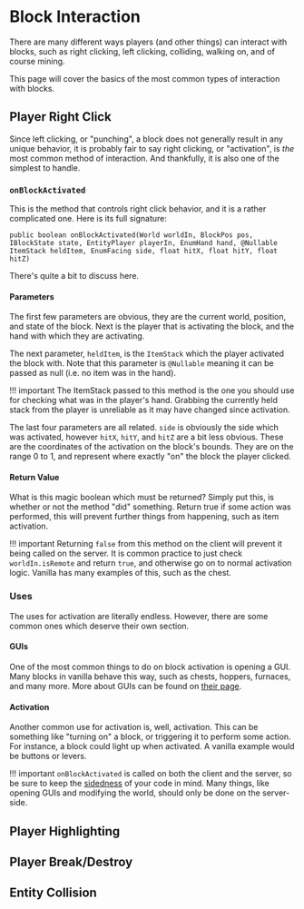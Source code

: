 Block Interaction
=================

There are many different ways players (and other things) can interact with blocks, such as right clicking, left clicking, colliding, walking on, and of course mining.

This page will cover the basics of the most common types of interaction with blocks.

Player Right Click
------------------
Since left clicking, or "punching", a block does not generally result in any unique behavior, it is probably fair to say right clicking, or "activation", is *the* most common method of interaction. And thankfully, it is also one of the simplest to handle.

### `onBlockActivated`

This is the method that controls right click behavior, and it is a rather complicated one. Here is its full signature:

`public boolean onBlockActivated(World worldIn, BlockPos pos, IBlockState state, EntityPlayer playerIn, EnumHand hand, @Nullable ItemStack heldItem, EnumFacing side, float hitX, float hitY, float hitZ)`

There's quite a bit to discuss here.

#### Parameters

The first few parameters are obvious, they are the current world, position, and state of the block. Next is the player that is activating the block, and the hand with which they are activating.

The next parameter, `heldItem`, is the `ItemStack` which the player activated the block with. Note that this parameter is `@Nullable` meaning it can be passed as null (i.e. no item was in the hand).

!!! important
    The ItemStack passed to this method is the one you should use for checking what was in the player's hand. Grabbing the currently held stack from the player is unreliable as it may have changed since activation.

The last four parameters are all related. `side` is obviously the side which was activated, however `hitX`, `hitY`, and `hitZ` are a bit less obvious. These are the coordinates of the activation on the block's bounds. They are on the range 0 to 1, and represent where exactly "on" the block the player clicked.

#### Return Value

What is this magic boolean which must be returned? Simply put this, is whether or not the method "did" something. Return true if some action was performed, this will prevent further things from happening, such as item activation.


!!! important
    Returning `false` from this method on the client will prevent it being called on the server. It is common practice to just check `worldIn.isRemote` and return `true`, and otherwise go on to normal activation logic. Vanilla has many examples of this, such as the chest.

### Uses

The uses for activation are literally endless. However, there are some common ones which deserve their own section.

#### GUIs

One of the most common things to do on block activation is opening a GUI. Many blocks in vanilla behave this way, such as chests, hoppers, furnaces, and many more. More about GUIs can be found on [their page](GUIs).

#### Activation

Another common use for activation is, well, activation. This can be something like "turning on" a block, or triggering it to perform some action. For instance, a block could light up when activated. A vanilla example would be buttons or levers.

!!! important
    `onBlockActivated` is called on both the client and the server, so be sure to keep the [sidedness](sides) of your code in mind. Many things, like opening GUIs and modifying the world, should only be done on the server-side.

Player Highlighting
-------------------


Player Break/Destroy
--------------------


Entity Collision
----------------

